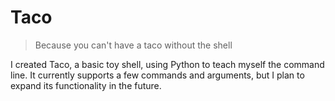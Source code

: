 # Taco 

> Because you can't have a taco without the shell

I created Taco, a basic toy shell, using Python to teach myself the command line. It currently supports a few commands and arguments, but I plan to expand its functionality in the future.
